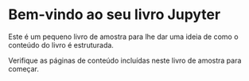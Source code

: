
Bem-vindo ao seu livro Jupyter
==============================

Este é um pequeno livro de amostra para lhe dar uma ideia de como o conteúdo do livro é estruturada.

Verifique as páginas de conteúdo incluídas neste livro de amostra para começar.
